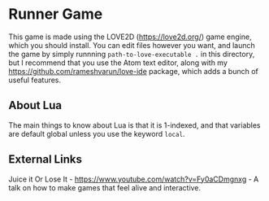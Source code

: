 # Runner Game

This game is made using the LOVE2D (https://love2d.org/) game engine, which
you should install. You can edit files however you want, and launch the game by
simply runnning `path-to-love-executable .` in this directory, but I recommend
that you use the Atom text editor, along with my https://github.com/rameshvarun/love-ide
package, which adds a bunch of useful features.

## About Lua
The main things to know about Lua is that it is 1-indexed, and that variables are
default global unless you use the keyword `local`.

## External Links
Juice it Or Lose It - https://www.youtube.com/watch?v=Fy0aCDmgnxg - A talk on how
to make games that feel alive and interactive.
